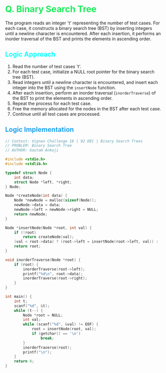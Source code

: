 # <span style="color:#1AED59"> Q. **Binary Search Tree**</span>

The program reads an integer 't' representing the number of test cases. For each case, it constructs a binary search tree (BST) by inserting integers until a newline character is encountered. After each insertion, it performs an inorder traversal of the BST and prints the elements in ascending order.

## <span style="color:cyan"> **Logic Approach** </span>

1. Read the number of test cases 't'.
2. For each test case, initialize a NULL root pointer for the binary search tree (BST).
3. Read integers until a newline character is encountered, and insert each integer into the BST using the `insertNode` function.
4. After each insertion, perform an inorder traversal (`inorderTraverse`) of the BST to print the elements in ascending order.
5. Repeat the process for each test case.
6. Free the memory allocated for the nodes in the BST after each test case.
7. Continue until all test cases are processed.

## <span style="color:#1AA1ED"> **Logic Implementation** </span>

```cpp
// Contest: Vignan Challenge 18 | 02 DEC | Binary Search Trees 
// PROBLEM: Binary Search Tree
// AUTHOR: Gautam Ankoji

#include <stdio.h>
#include <stdlib.h>

typedef struct Node {
    int data;
    struct Node *left, *right;
} Node;

Node *createNode(int data) {
    Node *newNode = malloc(sizeof(Node));
    newNode->data = data;
    newNode->left = newNode->right = NULL;
    return newNode;
}

Node *insertNode(Node *root, int val) {
    if (!root)
        return createNode(val);
    (val < root->data) ? (root->left = insertNode(root->left, val)) : (root->right = insertNode(root->right, val));
    return root;
}

void inorderTraverse(Node *root) {
    if (root) {
        inorderTraverse(root->left);
        printf("%d\n", root->data);
        inorderTraverse(root->right);
    }
}

int main() {
    int t;
    scanf("%d", &t);
    while (t--) {
        Node *root = NULL;
        int val;
        while (scanf("%d", &val) != EOF) {
            root = insertNode(root, val);
            if (getchar() == '\n')
                break;
        }
        inorderTraverse(root);
        printf("\n");
    }
    return 0;
}


```
